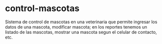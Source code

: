 # control-mascotas
Sistema de control de mascotas en una veterinaria que permite ingresar los datos de una mascota, modificar mascota; en los reportes tenemos un listado de las mascotas, mostrar una mascota segun el celular de  contacto, etc.
